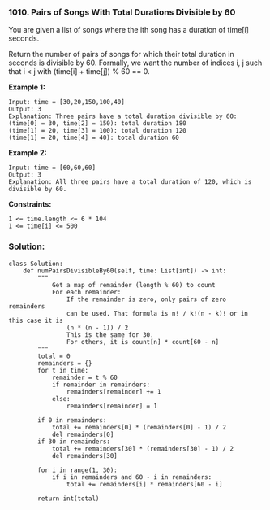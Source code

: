 ### 1010. Pairs of Songs With Total Durations Divisible by 60

You are given a list of songs where the ith song has a duration of time[i] seconds.

Return the number of pairs of songs for which their total duration in seconds is divisible by 60. Formally, we want the number of indices i, j such that i < j with (time[i] + time[j]) % 60 == 0. 

**Example 1:**
```
Input: time = [30,20,150,100,40]
Output: 3
Explanation: Three pairs have a total duration divisible by 60:
(time[0] = 30, time[2] = 150): total duration 180
(time[1] = 20, time[3] = 100): total duration 120
(time[1] = 20, time[4] = 40): total duration 60
```

**Example 2:**
```
Input: time = [60,60,60]
Output: 3
Explanation: All three pairs have a total duration of 120, which is divisible by 60.
``` 

**Constraints:**
```
1 <= time.length <= 6 * 104
1 <= time[i] <= 500
```

### Solution:
```
class Solution:
    def numPairsDivisibleBy60(self, time: List[int]) -> int:
        """
            Get a map of remainder (length % 60) to count
            For each remainder:
                If the remainder is zero, only pairs of zero remainders
                can be used. That formula is n! / k!(n - k)! or in this case it is 
                (n * (n - 1)) / 2
                This is the same for 30.
                For others, it is count[n] * count[60 - n]
        """
        total = 0
        remainders = {}
        for t in time:
            remainder = t % 60
            if remainder in remainders:
                remainders[remainder] += 1
            else:
                remainders[remainder] = 1
        
        if 0 in remainders:
            total += remainders[0] * (remainders[0] - 1) / 2
            del remainders[0]
        if 30 in remainders:
            total += remainders[30] * (remainders[30] - 1) / 2
            del remainders[30]
        
        for i in range(1, 30):
            if i in remainders and 60 - i in remainders:
                total += remainders[i] * remainders[60 - i]
        
        return int(total)
        
        
```

